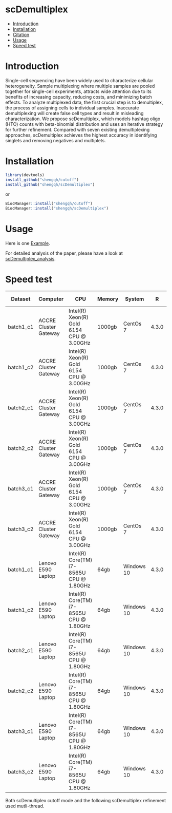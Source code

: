 scDemultiplex
==========
* [Introduction](#introduction)
* [Installation](#installation)
* [Citation](#citation)
* [Usage](#example)
* [Speed test](#speed)
<a name="introduction"/>

# Introduction

Single-cell sequencing have been widely used to characterize cellular heterogeneity. Sample multiplexing where multiple samples are pooled together for single-cell experiments, attracts wide attention due to its benefits of increasing capacity, reducing costs, and minimizing batch effects. To analyze multiplexed data, the first crucial step is to demultiplex, the process of assigning cells to individual samples. Inaccurate demultiplexing will create false cell types and result in misleading characterization. We propose scDemultiplex, which models hashtag oligo (HTO) counts with beta-binomial distribution and uses an iterative strategy for further refinement. Compared with seven existing demultiplexing approaches, scDemultiplex achieves the highest accuracy in identifying singlets and removing negatives and multiplets.

<a name="installation"/>

# Installation

```R
library(devtools)
install_github("shengqh/cutoff")
install_github("shengqh/scDemultiplex")
```

or

```R
BiocManager::install("shengqh/cutoff")
BiocManager::install("shengqh/scDemultiplex")
```

# Usage

Here is one [Example](http://htmlpreview.github.io/?https://github.com/shengqh/scDemultiplex/blob/main/vignettes/scDemultiplex.html).

For detailed analysis of the paper, please have a look at [scDemultiplex_analysis](https://github.com/shengqh/scDemultiplex_analysis).

# Speed test

| Dataset   | Computer              | CPU                                      | Memory | System   | R     | Cells | scDemultiplex cutoff | scDemultiplex refinement |
| --------- | --------------------- | ---------------------------------------- | ------ | -------- | ----- | ----- | -------------------- | -------------------- |
| batch1_c1 | ACCRE Cluster Gateway | Intel(R) Xeon(R) Gold 6154 CPU @ 3.00GHz | 1000gb | CentOs 7 | 4.3.0 | 11900 | 8.1 sec              | 3.8 min              |
| batch1_c2 | ACCRE Cluster Gateway | Intel(R) Xeon(R) Gold 6154 CPU @ 3.00GHz | 1000gb | CentOs 7 | 4.3.0 | 12923 | 8.9 sec              | 2.7 min              |
| batch2_c1 | ACCRE Cluster Gateway | Intel(R) Xeon(R) Gold 6154 CPU @ 3.00GHz | 1000gb | CentOs 7 | 4.3.0 | 24905 | 28.5 sec             | 4.2 min              |
| batch2_c2 | ACCRE Cluster Gateway | Intel(R) Xeon(R) Gold 6154 CPU @ 3.00GHz | 1000gb | CentOs 7 | 4.3.0 | 25763 | 22.2 sec             | 4.1 min              |
| batch3_c1 | ACCRE Cluster Gateway | Intel(R) Xeon(R) Gold 6154 CPU @ 3.00GHz | 1000gb | CentOs 7 | 4.3.0 | 32886 | 25.5 sec             | 6.6 min              |
| batch3_c2 | ACCRE Cluster Gateway | Intel(R) Xeon(R) Gold 6154 CPU @ 3.00GHz | 1000gb | CentOs 7 | 4.3.0 | 31956 | 23.7 sec             | 11.4 min             |
| batch1_c1 | Lenovo E590 Laptop | Intel(R) Core(TM) i7-8565U CPU @ 1.80GHz | 64gb   | Windows 10 | 4.3.0 | 11900 | 73.5 sec             | 14.8 min                 |
| batch1_c2 | Lenovo E590 Laptop | Intel(R) Core(TM) i7-8565U CPU @ 1.80GHz | 64gb   | Windows 10 | 4.3.0 | 12923 | 99.2 sec             | 12.8 min                 |
| batch2_c1 | Lenovo E590 Laptop | Intel(R) Core(TM) i7-8565U CPU @ 1.80GHz | 64gb   | Windows 10 | 4.3.0 | 24905 | 298.1 sec            | 15.6 min                 |
| batch2_c2 | Lenovo E590 Laptop | Intel(R) Core(TM) i7-8565U CPU @ 1.80GHz | 64gb   | Windows 10 | 4.3.0 | 25763 | 262.3 sec            | 18.1 min                 |
| batch3_c1 | Lenovo E590 Laptop | Intel(R) Core(TM) i7-8565U CPU @ 1.80GHz | 64gb   | Windows 10 | 4.3.0 | 32886 | 330.6 sec            | 23.3 min                 |
| batch3_c2 | Lenovo E590 Laptop | Intel(R) Core(TM) i7-8565U CPU @ 1.80GHz | 64gb   | Windows 10 | 4.3.0 | 31956 | 287 sec              | 42.8 min                 |

Both scDemultiplex cutoff mode and the following scDemultiplex refinement used mutli-thread. 
